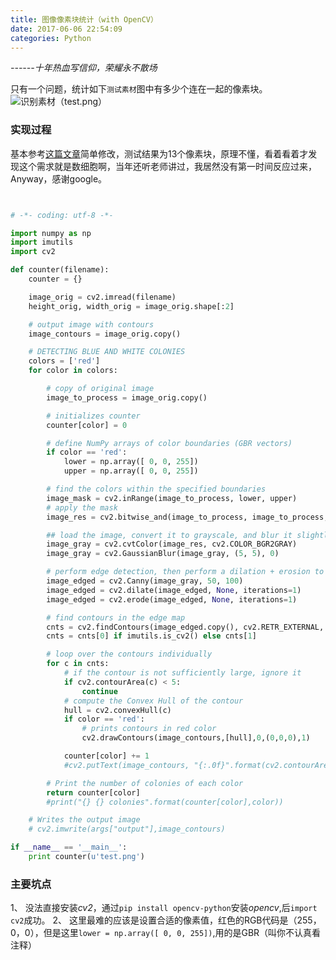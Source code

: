 ```yaml
---
title: 图像像素块统计（with OpenCV）
date: 2017-06-06 22:54:09
categories: Python
---
```


*------十年热血写信仰，荣耀永不散场*

只有一个问题，统计如下`测试素材`图中有多少个连在一起的像素块。
![识别素材（test.png）](http://okqlmzer2.bkt.clouddn.com/%E5%BE%AE%E4%BF%A1%E6%88%AA%E5%9B%BE_20170606230724.png)
<!-- more --> 
### 实现过程
基本参考[这篇文章](http://sixthresearcher.com/counting-blue-and-white-bacteria-colonies-with-python-and-opencv/)简单修改，测试结果为13个像素块，原理不懂，看着看着才发现这个需求就是数细胞啊，当年还听老师讲过，我居然没有第一时间反应过来，Anyway，感谢google。

``` python


# -*- coding: utf-8 -*-

import numpy as np
import imutils
import cv2

def counter(filename):
    counter = {}

    image_orig = cv2.imread(filename)
    height_orig, width_orig = image_orig.shape[:2]

    # output image with contours
    image_contours = image_orig.copy()

    # DETECTING BLUE AND WHITE COLONIES
    colors = ['red']
    for color in colors:

        # copy of original image
        image_to_process = image_orig.copy()

        # initializes counter
        counter[color] = 0

        # define NumPy arrays of color boundaries (GBR vectors)
        if color == 'red':
            lower = np.array([ 0, 0, 255])
            upper = np.array([ 0, 0, 255])

        # find the colors within the specified boundaries
        image_mask = cv2.inRange(image_to_process, lower, upper)
        # apply the mask
        image_res = cv2.bitwise_and(image_to_process, image_to_process, mask = image_mask)

        ## load the image, convert it to grayscale, and blur it slightly
        image_gray = cv2.cvtColor(image_res, cv2.COLOR_BGR2GRAY)
        image_gray = cv2.GaussianBlur(image_gray, (5, 5), 0)

        # perform edge detection, then perform a dilation + erosion to close gaps in between object edges
        image_edged = cv2.Canny(image_gray, 50, 100)
        image_edged = cv2.dilate(image_edged, None, iterations=1)
        image_edged = cv2.erode(image_edged, None, iterations=1)

        # find contours in the edge map
        cnts = cv2.findContours(image_edged.copy(), cv2.RETR_EXTERNAL, cv2.CHAIN_APPROX_SIMPLE)
        cnts = cnts[0] if imutils.is_cv2() else cnts[1]

        # loop over the contours individually
        for c in cnts:
            # if the contour is not sufficiently large, ignore it
            if cv2.contourArea(c) < 5:
                continue
            # compute the Convex Hull of the contour
            hull = cv2.convexHull(c)
            if color == 'red':
                # prints contours in red color
                cv2.drawContours(image_contours,[hull],0,(0,0,0),1)

            counter[color] += 1
            #cv2.putText(image_contours, "{:.0f}".format(cv2.contourArea(c)), (int(hull[0][0][0]), int(hull[0][0][1])), cv2.FONT_HERSHEY_SIMPLEX, 0.65, (255, 255, 255), 2)

        # Print the number of colonies of each color
        return counter[color]
        #print("{} {} colonies".format(counter[color],color))

    # Writes the output image
    # cv2.imwrite(args["output"],image_contours)

if __name__ == '__main__':
    print counter(u'test.png')

```

### 主要坑点
1、 没法直接安装*cv2*，通过`pip install opencv-python`安装*opencv*,后`import cv2`成功。
2、 这里最难的应该是设置合适的像素值，红色的RGB代码是（255，0，0），但是这里`lower = np.array([ 0, 0, 255])`,用的是GBR（叫你不认真看注释）